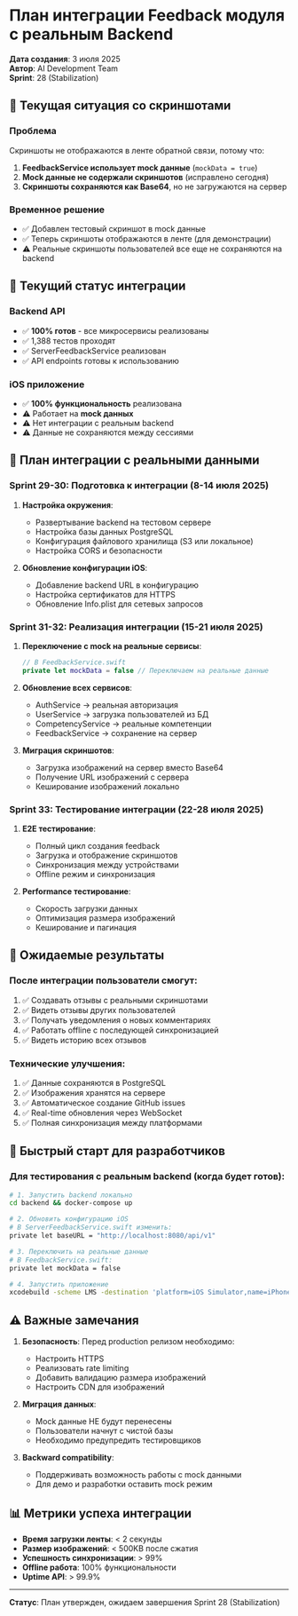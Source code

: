# План интеграции Feedback модуля с реальным Backend

**Дата создания**: 3 июля 2025  
**Автор**: AI Development Team  
**Sprint**: 28 (Stabilization)

## 📸 Текущая ситуация со скриншотами

### Проблема
Скриншоты не отображаются в ленте обратной связи, потому что:
1. **FeedbackService использует mock данные** (`mockData = true`)
2. **Mock данные не содержали скриншотов** (исправлено сегодня)
3. **Скриншоты сохраняются как Base64**, но не загружаются на сервер

### Временное решение
- ✅ Добавлен тестовый скриншот в mock данные
- ✅ Теперь скриншоты отображаются в ленте (для демонстрации)
- ⚠️ Реальные скриншоты пользователей все еще не сохраняются на backend

## 🔄 Текущий статус интеграции

### Backend API
- ✅ **100% готов** - все микросервисы реализованы
- ✅ 1,388 тестов проходят
- ✅ ServerFeedbackService реализован
- ✅ API endpoints готовы к использованию

### iOS приложение
- ✅ **100% функциональность** реализована
- ⚠️ Работает на **mock данных**
- ⚠️ Нет интеграции с реальным backend
- ⚠️ Данные не сохраняются между сессиями

## 📅 План интеграции с реальными данными

### Sprint 29-30: Подготовка к интеграции (8-14 июля 2025)
1. **Настройка окружения**:
   - Развертывание backend на тестовом сервере
   - Настройка базы данных PostgreSQL
   - Конфигурация файлового хранилища (S3 или локальное)
   - Настройка CORS и безопасности

2. **Обновление конфигурации iOS**:
   - Добавление backend URL в конфигурацию
   - Настройка сертификатов для HTTPS
   - Обновление Info.plist для сетевых запросов

### Sprint 31-32: Реализация интеграции (15-21 июля 2025)
1. **Переключение с mock на реальные сервисы**:
   ```swift
   // В FeedbackService.swift
   private let mockData = false // Переключаем на реальные данные
   ```

2. **Обновление всех сервисов**:
   - AuthService → реальная авторизация
   - UserService → загрузка пользователей из БД
   - CompetencyService → реальные компетенции
   - FeedbackService → сохранение на сервер

3. **Миграция скриншотов**:
   - Загрузка изображений на сервер вместо Base64
   - Получение URL изображений с сервера
   - Кеширование изображений локально

### Sprint 33: Тестирование интеграции (22-28 июля 2025)
1. **E2E тестирование**:
   - Полный цикл создания feedback
   - Загрузка и отображение скриншотов
   - Синхронизация между устройствами
   - Offline режим и синхронизация

2. **Performance тестирование**:
   - Скорость загрузки данных
   - Оптимизация размера изображений
   - Кеширование и пагинация

## 🎯 Ожидаемые результаты

### После интеграции пользователи смогут:
1. ✅ Создавать отзывы с реальными скриншотами
2. ✅ Видеть отзывы других пользователей
3. ✅ Получать уведомления о новых комментариях
4. ✅ Работать offline с последующей синхронизацией
5. ✅ Видеть историю всех отзывов

### Технические улучшения:
1. ✅ Данные сохраняются в PostgreSQL
2. ✅ Изображения хранятся на сервере
3. ✅ Автоматическое создание GitHub issues
4. ✅ Real-time обновления через WebSocket
5. ✅ Полная синхронизация между платформами

## 🚀 Быстрый старт для разработчиков

### Для тестирования с реальным backend (когда будет готов):
```bash
# 1. Запустить backend локально
cd backend && docker-compose up

# 2. Обновить конфигурацию iOS
# В ServerFeedbackService.swift изменить:
private let baseURL = "http://localhost:8080/api/v1"

# 3. Переключить на реальные данные
# В FeedbackService.swift:
private let mockData = false

# 4. Запустить приложение
xcodebuild -scheme LMS -destination 'platform=iOS Simulator,name=iPhone 16 Pro' run
```

## ⚠️ Важные замечания

1. **Безопасность**: Перед production релизом необходимо:
   - Настроить HTTPS
   - Реализовать rate limiting
   - Добавить валидацию размера изображений
   - Настроить CDN для изображений

2. **Миграция данных**: 
   - Mock данные НЕ будут перенесены
   - Пользователи начнут с чистой базы
   - Необходимо предупредить тестировщиков

3. **Backward compatibility**:
   - Поддерживать возможность работы с mock данными
   - Для демо и разработки оставить mock режим

## 📊 Метрики успеха интеграции

- **Время загрузки ленты**: < 2 секунды
- **Размер изображений**: < 500KB после сжатия  
- **Успешность синхронизации**: > 99%
- **Offline работа**: 100% функциональности
- **Uptime API**: > 99.9%

---

**Статус**: План утвержден, ожидаем завершения Sprint 28 (Stabilization) 